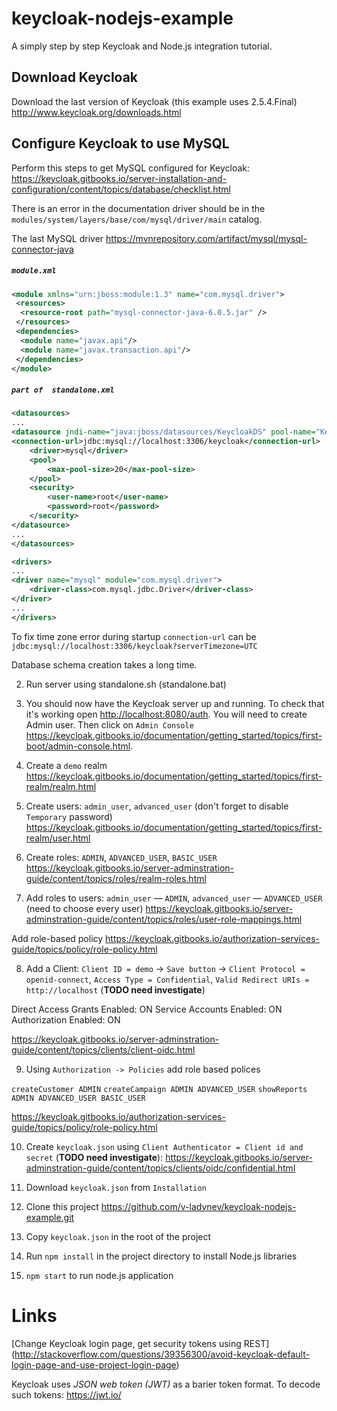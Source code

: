 # keycloak-nodejs-example

A simply step by step Keycloak and Node.js integration tutorial. 

## Download Keycloak

Download the last version of Keycloak (this example uses 2.5.4.Final)
http://www.keycloak.org/downloads.html

## Configure Keycloak to use MySQL

Perform this steps to get MySQL configured for Keycloak:
https://keycloak.gitbooks.io/server-installation-and-configuration/content/topics/database/checklist.html

There is an error in the documentation driver should be in the
`modules/system/layers/base/com/mysql/driver/main` catalog. 

The last MySQL driver
https://mvnrepository.com/artifact/mysql/mysql-connector-java

##### `module.xml`
```XML
<module xmlns="urn:jboss:module:1.3" name="com.mysql.driver">
 <resources>
  <resource-root path="mysql-connector-java-6.0.5.jar" />
 </resources>
 <dependencies>
  <module name="javax.api"/>
  <module name="javax.transaction.api"/>
 </dependencies>
</module>
```

##### `part of  standalone.xml`
```XML
<datasources>
...
<datasource jndi-name="java:jboss/datasources/KeycloakDS" pool-name="KeycloakDS" enabled="true" use-java-context="true">
<connection-url>jdbc:mysql://localhost:3306/keycloak</connection-url>
    <driver>mysql</driver>
    <pool>
        <max-pool-size>20</max-pool-size>
    </pool>
    <security>
        <user-name>root</user-name>
        <password>root</password>
    </security>
</datasource>
...
</datasources>

<drivers>
...
<driver name="mysql" module="com.mysql.driver">
    <driver-class>com.mysql.jdbc.Driver</driver-class>
</driver>
...
</drivers>
```

To fix time zone error during startup `connection-url` can be
`jdbc:mysql://localhost:3306/keycloak?serverTimezone=UTC`

Database schema creation takes a long time. 

2. Run server using standalone.sh (standalone.bat)

3. You should now have the Keycloak server up and running. 
To check that it's working open [http://localhost:8080/auth](http://localhost:8080/auth). 
You will need to create Admin user. 
Then click on `Admin Console` https://keycloak.gitbooks.io/documentation/getting_started/topics/first-boot/admin-console.html.

4. Create a `demo` realm https://keycloak.gitbooks.io/documentation/getting_started/topics/first-realm/realm.html

5. Create users: `admin_user`, `advanced_user` (don't forget to disable `Temporary` password) 
https://keycloak.gitbooks.io/documentation/getting_started/topics/first-realm/user.html

6. Create roles: `ADMIN`, `ADVANCED_USER`, `BASIC_USER`
https://keycloak.gitbooks.io/server-adminstration-guide/content/topics/roles/realm-roles.html

7. Add roles to users: `admin_user` — `ADMIN`, `advanced_user` — `ADVANCED_USER` (need to choose every user)
https://keycloak.gitbooks.io/server-adminstration-guide/content/topics/roles/user-role-mappings.html

Add role-based policy
https://keycloak.gitbooks.io/authorization-services-guide/topics/policy/role-policy.html 

8. Add a Client: `Client ID = demo` -> `Save button` -> `Client Protocol = openid-connect`, `Access Type = Confidential`,
 `Valid Redirect URIs = http://localhost` (**TODO need investigate**)   

Direct Access Grants Enabled: ON
Service Accounts Enabled: ON
Authorization Enabled: ON
 

https://keycloak.gitbooks.io/server-adminstration-guide/content/topics/clients/client-oidc.html

9. Using `Authorization -> Policies` add role based polices

`createCustomer ADMIN`
`createCampaign ADMIN ADVANCED_USER`
`showReports ADMIN ADVANCED_USER BASIC_USER`
 

https://keycloak.gitbooks.io/authorization-services-guide/topics/policy/role-policy.html


10. Create `keycloak.json` using `Client Authenticator = Client id and secret` (**TODO need investigate**):
https://keycloak.gitbooks.io/server-adminstration-guide/content/topics/clients/oidc/confidential.html

11. Download `keycloak.json` from `Installation`

12. Clone this project https://github.com/v-ladynev/keycloak-nodejs-example.git

13. Copy `keycloak.json` in the root of the project

14. Run `npm install` in the project directory to install Node.js libraries

15. `npm start` to run node.js application

# Links

[Change Keycloak login page, get security tokens using REST]
(http://stackoverflow.com/questions/39356300/avoid-keycloak-default-login-page-and-use-project-login-page)

Keycloak uses _JSON web token (JWT)_ as a barier token format. To decode such tokens: https://jwt.io/

